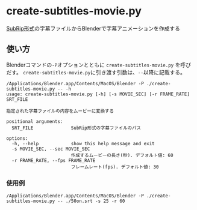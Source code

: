 # create-subtitles-movie.py

[SubRip形式](https://ja.wikipedia.org/wiki/SubRip)の字幕ファイルからBlenderで字幕アニメーションを作成する

## 使い方

Blenderコマンドの`-P`オプションとともに `create-subtitles-movie.py` を呼びだす。
`create-subtitles-movie.py`に引き渡す引数は、`--`以降に記載する。


~~~shell
/Applications/Blender.app/Contents/MacOS/Blender -P ./create-subtitles-movie.py -- -h
usage: create-subtitles-movie.py [-h] [-s MOVIE_SEC] [-r FRAME_RATE] SRT_FILE

指定された字幕ファイルの内容をムービーに変換する

positional arguments:
  SRT_FILE              SubRip形式の字幕ファイルのパス

options:
  -h, --help            show this help message and exit
  -s MOVIE_SEC, --sec MOVIE_SEC
                        作成するムービーの長さ(秒). デフォルト値: 60
  -r FRAME_RATE, --fps FRAME_RATE
                        フレームレート(fps). デフォルト値: 30
~~~

### 使用例

~~~shell
/Applications/Blender.app/Contents/MacOS/Blender -P ./create-subtitles-movie.py -- ./50on.srt -s 25 -r 60
~~~
